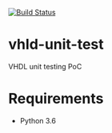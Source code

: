 [![Build Status](https://travis-ci.com/MatthieuMichon/vhld-unit-test.svg?branch=master)](https://travis-ci.com/MatthieuMichon/vhld-unit-test)

# vhld-unit-test
VHDL unit testing PoC

# Requirements
- Python 3.6
